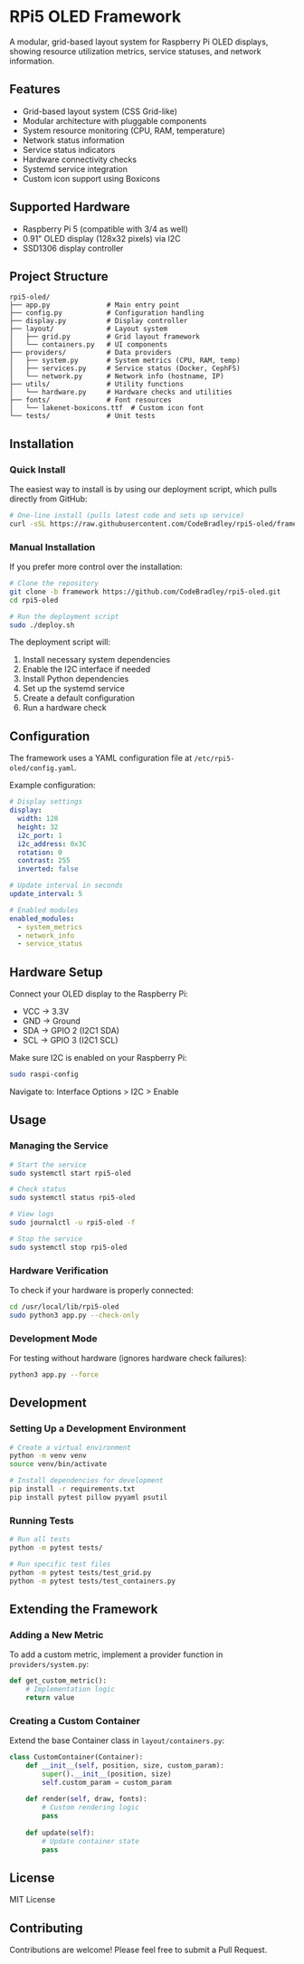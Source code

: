 # RPi5 OLED Framework

A modular, grid-based layout system for Raspberry Pi OLED displays, showing resource utilization metrics, service statuses, and network information.

## Features

- Grid-based layout system (CSS Grid-like)
- Modular architecture with pluggable components
- System resource monitoring (CPU, RAM, temperature)
- Network status information
- Service status indicators
- Hardware connectivity checks
- Systemd service integration
- Custom icon support using Boxicons

## Supported Hardware

- Raspberry Pi 5 (compatible with 3/4 as well)
- 0.91" OLED display (128x32 pixels) via I2C
- SSD1306 display controller

## Project Structure

```
rpi5-oled/
├── app.py              # Main entry point
├── config.py           # Configuration handling
├── display.py          # Display controller
├── layout/             # Layout system
│   ├── grid.py         # Grid layout framework
│   └── containers.py   # UI components
├── providers/          # Data providers
│   ├── system.py       # System metrics (CPU, RAM, temp)
│   ├── services.py     # Service status (Docker, CephFS)
│   └── network.py      # Network info (hostname, IP)
├── utils/              # Utility functions
│   └── hardware.py     # Hardware checks and utilities
├── fonts/              # Font resources
│   └── lakenet-boxicons.ttf  # Custom icon font
└── tests/              # Unit tests
```

## Installation

### Quick Install

The easiest way to install is by using our deployment script, which pulls directly from GitHub:

```bash
# One-line install (pulls latest code and sets up service)
curl -sSL https://raw.githubusercontent.com/CodeBradley/rpi5-oled/framework/deploy.sh | sudo bash
```

### Manual Installation

If you prefer more control over the installation:

```bash
# Clone the repository
git clone -b framework https://github.com/CodeBradley/rpi5-oled.git
cd rpi5-oled

# Run the deployment script
sudo ./deploy.sh
```

The deployment script will:
1. Install necessary system dependencies
2. Enable the I2C interface if needed
3. Install Python dependencies
4. Set up the systemd service
5. Create a default configuration
6. Run a hardware check

## Configuration

The framework uses a YAML configuration file at `/etc/rpi5-oled/config.yaml`.

Example configuration:

```yaml
# Display settings
display:
  width: 128
  height: 32
  i2c_port: 1
  i2c_address: 0x3C
  rotation: 0
  contrast: 255
  inverted: false

# Update interval in seconds
update_interval: 5

# Enabled modules
enabled_modules:
  - system_metrics
  - network_info
  - service_status
```

## Hardware Setup

Connect your OLED display to the Raspberry Pi:

- VCC → 3.3V
- GND → Ground
- SDA → GPIO 2 (I2C1 SDA)
- SCL → GPIO 3 (I2C1 SCL)

Make sure I2C is enabled on your Raspberry Pi:

```bash
sudo raspi-config
```

Navigate to: Interface Options > I2C > Enable

## Usage

### Managing the Service

```bash
# Start the service
sudo systemctl start rpi5-oled

# Check status
sudo systemctl status rpi5-oled

# View logs
sudo journalctl -u rpi5-oled -f

# Stop the service
sudo systemctl stop rpi5-oled
```

### Hardware Verification

To check if your hardware is properly connected:

```bash
cd /usr/local/lib/rpi5-oled
sudo python3 app.py --check-only
```

### Development Mode

For testing without hardware (ignores hardware check failures):

```bash
python3 app.py --force
```

## Development

### Setting Up a Development Environment

```bash
# Create a virtual environment
python -m venv venv
source venv/bin/activate

# Install dependencies for development
pip install -r requirements.txt
pip install pytest pillow pyyaml psutil
```

### Running Tests

```bash
# Run all tests
python -m pytest tests/

# Run specific test files
python -m pytest tests/test_grid.py
python -m pytest tests/test_containers.py
```

## Extending the Framework

### Adding a New Metric

To add a custom metric, implement a provider function in `providers/system.py`:

```python
def get_custom_metric():
    # Implementation logic
    return value
```

### Creating a Custom Container

Extend the base Container class in `layout/containers.py`:

```python
class CustomContainer(Container):
    def __init__(self, position, size, custom_param):
        super().__init__(position, size)
        self.custom_param = custom_param
        
    def render(self, draw, fonts):
        # Custom rendering logic
        pass
        
    def update(self):
        # Update container state
        pass
```

## License

MIT License

## Contributing

Contributions are welcome! Please feel free to submit a Pull Request.
